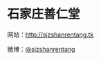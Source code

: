 石家庄善仁堂
========================

网站：http://sjzshanrentang.tk

微博：[@sjzshanrentang](http://weibo.com/sjzshanrentang)
